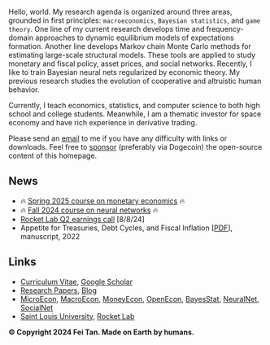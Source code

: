 Hello, world. My research agenda is organized around three areas, grounded in first principles: `macroeconomics`, `Bayesian statistics`, and `game theory`. One line of my current research develops time and frequency-domain approaches to dynamic equilibrium models of expectations formation. Another line develops Markov chain Monte Carlo methods for estimating large-scale structural models. These tools are applied to study monetary and fiscal policy, asset prices, and social networks. Recently, I like to train Bayesian neural nets regularized by economic theory. My previous research studies the evolution of cooperative and altruistic human behavior.

Currently, I teach economics, statistics, and computer science to both high school and college students. Meanwhile, I am a thematic investor for space economy and have rich experience in derivative trading.

Please send an [email](mailto:tanf@slu.edu) to me if you have any difficulty with links or downloads. Feel free to [sponsor](/sponsor.jpg) (preferably via Dogecoin) the open-source content of this homepage.

## News

* 🔥 [Spring 2025 course on monetary economics](https://github.com/econdojo/money-econ) 🔥
* 🔥 [Fall 2024 course on neural networks](https://github.com/econdojo/intro-nn) 🔥
* [Rocket Lab Q2 earnings call](https://s28.q4cdn.com/737637457/files/doc_financials/2024/q2/FINAL-Rocket-Lab-Q2-2024-Earnings-Presentation.pdf) [8/8/24]
* Appetite for Treasuries, Debt Cycles, and Fiscal Inflation [[PDF](https://github.com/econdojo/papers/blob/main/pdf/BinUtil.pdf)], manuscript, 2022

## Links

* [Curriculum Vitae](https://github.com/econdojo/econdojo/blob/main/Vitae.pdf), [Google Scholar](https://scholar.google.com/citations?hl=en&user=F49yJ3UAAAAJ)
* [Research Papers](https://github.com/econdojo/papers), [Blog](https://github.com/econdojo/blog)
* [MicroEcon](https://github.com/econdojo/micro-econ), [MacroEcon](https://github.com/econdojo/macro-econ), [MoneyEcon](https://github.com/econdojo/money-econ), [OpenEcon](https://github.com/econdojo/open-econ), [BayesStat](https://github.com/econdojo/bayes-stat), [NeuralNet](https://github.com/econdojo/neural-net), [SocialNet](https://github.com/econdojo/social-net)
* [Saint Louis University](https://twitter.com/SLU_Official), [Rocket Lab](https://www.rocketlabusa.com)

**&copy; Copyright 2024 Fei Tan. Made on Earth by humans.**
